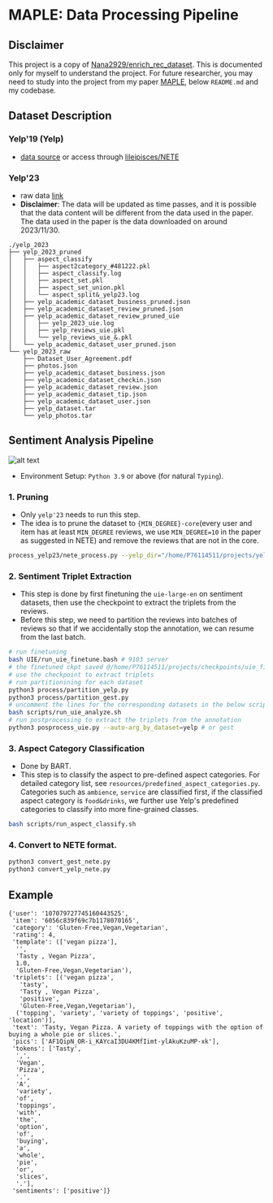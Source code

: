 # MAPLE: Data Processing Pipeline
## Disclaimer
This project is a copy of [Nana2929/enrich_rec_dataset](https://github.com/Nana2929/enrich_rec_dataset).
This is documented only for myself to understand the project. For future researcher, you may need to
study into the project from my paper [MAPLE](https://arxiv.org/abs/2408.09865), below `README.md` and my codebase.

## Dataset Description
<!-- - GEST
    - raw data [link](https://drive.google.com/drive/folders/1lMyaUW8VgXEojpjiMMrt-VC5uPeZ3al0)
```
./Gest # https://drive.google.com/drive/folders/1lMyaUW8VgXEojpjiMMrt-VC5uPeZ3al0
├── Google-data
│   ├── filter_all_t # after this pipeline
│   │   ├── aspect_classify
│   │   ├── gest_reviews_uie
│   │   ├── gest_reviews_uie_&
│   │   ├── gest_reviews_uie_final
│   │   ├── test_uie.log
│   │   ├── train_uie.log
│   │   └── val_uie.log
│   ├── filter_all_t.json  # raw reviews, Gest-s2 subset
│   ├── image_review_all.json # not used
│   └── readme.md
└── images
    └── AF1Qip ...

``` -->

### Yelp'19 (Yelp)
- [data source](https://lifehkbueduhk-my.sharepoint.com/personal/16484134_life_hkbu_edu_hk/_layouts/15/onedrive.aspx?id=%2Fpersonal%2F16484134%5Flife%5Fhkbu%5Fedu%5Fhk%2FDocuments%2FCIKM20%2DNETE%2DDatasets&ga=1) or access through [lileipisces/NETE](https://github.com/lileipisces/NETE?tab=readme-ov-file)
### Yelp'23
- raw data [link](https://www.yelp.com/dataset)
- **Disclaimer**: The data will be updated as time passes, and it is possible that the data content will be different from the data used in the paper. The data used in the paper is the data downloaded on around 2023/11/30.
```
./yelp_2023
├── yelp_2023_pruned
│   ├── aspect_classify
│   │   ├── aspect2category_#481222.pkl
│   │   ├── aspect_classify.log
│   │   ├── aspect_set.pkl
│   │   ├── aspect_set_union.pkl
│   │   └── aspect_split&_yelp23.log
│   ├── yelp_academic_dataset_business_pruned.json
│   ├── yelp_academic_dataset_review_pruned.json
│   ├── yelp_academic_dataset_review_pruned_uie
│   │   ├── yelp_2023_uie.log
│   │   ├── yelp_reviews_uie.pkl
│   │   └── yelp_reviews_uie_&.pkl
│   └── yelp_academic_dataset_user_pruned.json
└── yelp_2023_raw
    ├── Dataset_User_Agreement.pdf
    ├── photos.json
    ├── yelp_academic_dataset_business.json
    ├── yelp_academic_dataset_checkin.json
    ├── yelp_academic_dataset_review.json
    ├── yelp_academic_dataset_tip.json
    ├── yelp_academic_dataset_user.json
    ├── yelp_dataset.tar
    └── yelp_photos.tar
```

## Sentiment Analysis Pipeline
![alt text](assets/sentiment-pipeline.png)
- Environment Setup: `Python 3.9` or above (for natural `Typing`).
### 1. Pruning
- Only `yelp'23` needs to run this step.
- The idea is to prune the dataset to `{MIN_DEGREE}-core`(every user and item has at least `MIN_DEGREE` reviews, we use `MIN_DEGREE=10` in the paper as suggested in NETE) and remove the reviews that are not in the core.
```bash
process_yelp23/nete_process.py --yelp_dir="/home/P76114511/projects/yelp_2023/yelp_2023_raw"
```
### 2. Sentiment Triplet Extraction
- This step is done by first finetuning the `uie-large-en` on sentiment datasets, then use the checkpoint to extract the triplets from the reviews.
- Before this step, we need to partition the reviews into batches of reviews so that if we accidentally stop the annotation, we can resume from the last batch.

```bash
# run finetuning
bash UIE/run_uie_finetune.bash # 9103 server
# the finetuned ckpt saved @/home/P76114511/projects/checkpoints/uie_finetune_checkpoints/run1
# use the checkpoint to extract triplets
# run partitionining for each dataset
python3 process/partition_yelp.py
python3 process/partition_gest.py
# uncomment the lines for the corresponding datasets in the below script
bash scripts/run_uie_analyze.sh
# run postprocessing to extract the triplets from the annotation
python3 posprocess_uie.py --auto-arg_by_dataset=yelp # or gest
```
### 3. Aspect Category Classification
- Done by BART.
- This step is to classify the aspect to pre-defined aspect categories. For detailed category list, see `resources/predefined_aspect_categories.py`. Categories such as `ambience`, `service` are classified first,
if the classified aspect category is `food&drinks`, we further use Yelp's predefined categories to classify into more fine-grained classes.
```bash
bash scripts/run_aspect_classify.sh
```
### 4. Convert to NETE format.
```bash
python3 convert_gest_nete.py
python3 convert_yelp_nete.py
```

## Example
```
{'user': '107079727745160443525',
 'item': '6056c839f69c7b1178070165',
 'category': 'Gluten-Free,Vegan,Vegetarian',
 'rating': 4,
 'template': (['vegan pizza'],
  '',
  'Tasty , Vegan Pizza',
  1.0,
  'Gluten-Free,Vegan,Vegetarian'),
 'triplets': [('vegan pizza',
   'tasty',
   'Tasty , Vegan Pizza',
   'positive',
   'Gluten-Free,Vegan,Vegetarian'),
  ('topping', 'variety', 'variety of toppings', 'positive', 'location')],
 'text': 'Tasty, Vegan Pizza. A variety of toppings with the option of buying a whole pie or slices.',
 'pics': ['AF1QipN_OR-i_KAYcaI3DU4KMfIimt-ylAkuKzuMP-xk'],
 'tokens': ['Tasty',
  ',',
  'Vegan',
  'Pizza',
  '.',
  'A',
  'variety',
  'of',
  'toppings',
  'with',
  'the',
  'option',
  'of',
  'buying',
  'a',
  'whole',
  'pie',
  'or',
  'slices',
  '.'],
 'sentiments': ['positive']}
```

